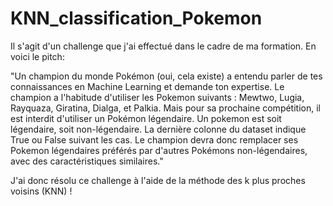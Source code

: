 # KNN_classification_Pokemon

Il s'agit d'un challenge que j'ai effectué dans le cadre de ma formation.
En voici le pitch:

"Un champion du monde Pokémon (oui, cela existe) a entendu parler de tes connaissances en Machine Learning et demande ton expertise.
Le champion a l'habitude d'utiliser les Pokemon suivants : Mewtwo, Lugia, Rayquaza, Giratina, Dialga, et Palkia. Mais pour sa prochaine compétition, il est interdit d'utiliser un Pokémon légendaire. Un pokemon est soit légendaire, soit non-légendaire. La dernière colonne du dataset indique True ou False suivant les cas.
Le champion devra donc remplacer ses Pokemon légendaires préférés par d'autres Pokémons non-légendaires, avec des caractéristiques similaires."

J'ai donc résolu ce challenge à l'aide de la méthode des k plus proches voisins (KNN) !
